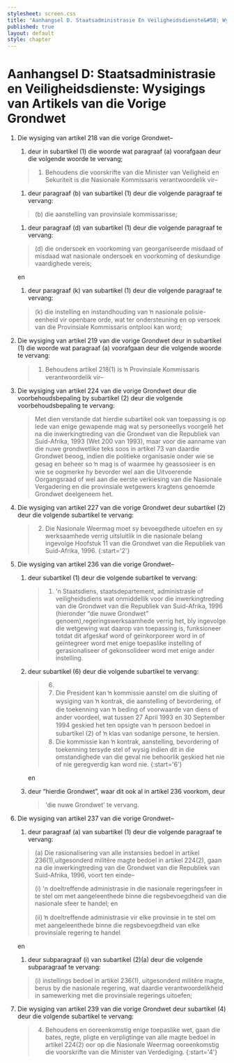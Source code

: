 ```yaml
---
stylesheet: screen.css
title: "Aanhangsel D. Staatsadministrasie En Veiligheidsdienste&#58; Wysigings Van Artikels Van Die Vorige Grondwet"
published: true
layout: default
style: chapter
---
```


# Aanhangsel D: Staatsadministrasie en Veiligheidsdienste: Wysigings van Artikels van die Vorige Grondwet

1.	Die wysiging van artikel 218 van die vorige Grondwet–
	1.	deur in subartikel (1) die woorde wat paragraaf (a) voorafgaan deur die volgende woorde te vervang;

	> 1.	Behoudens die voorskrifte van die Minister van Veiligheid en Sekuriteit is die Nasionale Kommissaris verantwoordelik vir–

	1.	deur paragraaf (b) van subartikel (1) deur die volgende paragraaf te vervang:
	
	> (b) die aanstelling van provinsiale kommissarisse;
	
	1.	deur paragraaf (d) van subartikel (1) deur die volgende paragraaf te vervang:

	> (d) die ondersoek en voorkoming van georganiseerde misdaad of misdaad wat nasionale ondersoek en voorkoming of deskundige vaardighede vereis;
	
	en

	1.	deur paragraaf (k) van subartikel (1) deur die volgende paragraaf te vervang:

	> (k) die instelling en instandhouding van ŉ nasionale polisie-eenheid vir openbare orde, wat ter ondersteuning en op versoek van die Provinsiale Kommissaris ontplooi kan word;

2.	Die wysiging van artikel 219 van die vorige Grondwet deur in subartikel (1) die woorde wat paragraaf (a) voorafgaan deur die volgende woorde te vervang:

	> 1.	Behoudens artikel 218(1) is ŉ Provinsiale Kommissaris verantwoordelik vir–
	
3.	Die wysiging van artikel 224 van die vorige Grondwet deur die voorbehoudsbepaling by subartikel (2) deur die volgende voorbehoudsbepaling te vervang:

	> Met dien verstande dat hierdie subartikel ook van toepassing is op lede van enige gewapende mag wat sy personeellys voorgelê het na die inwerkingtreding van die Grondwet van die Republiek van Suid-Afrika, 1993 (Wet 200 van 1993), maar voor die aanname van die nuwe grondwetlike teks soos in artikel 73 van daardie Grondwet beoog, indien die politieke organisasie onder wie se gesag en beheer so ŉ mag is of waarmee hy geassosieer is en wie se oogmerke hy bevorder wel aan die Uitvoerende Oorgangsraad of wel aan die eerste verkiesing van die Nasionale Vergadering en die provinsiale wetgewers kragtens genoemde Grondwet deelgeneem het.

4.	Die wysiging van artikel 227 van die vorige Grondwet deur subartikel (2) deur die volgende subartikel te vervang:

	> 2.	Die Nasionale Weermag moet sy bevoegdhede uitoefen en sy werksaamhede verrig uitsluitlik in die nasionale belang ingevolge Hoofstuk 11 van die Grondwet van die Republiek van Suid-Afrika, 1996.
	> {:start='2'}

5.	Die wysiging van artikel 236 van die vorige Grondwet–
	1.	deur subartikel (1) deur die volgende subartikel te vervang:

		> 1.	'n Staatsdiens, staatsdepartement, administrasie of veiligheidsdiens wat onmiddellik voor die inwerkingtreding van die Grondwet van die Republiek van Suid-Afrika, 1996 (hieronder “die nuwe Grondwet” genoem),regeringswerksaamhede verrig het, bly ingevolge die wetgewing wat daarop van toepassing is, funksioneer totdat dit afgeskaf word of geïnkorporeer word in of geïntegreer word met enige toepaslike instelling of gerasionaliseer of gekonsolideer word met enige ander instelling.

	1.	deur subartikel (6) deur die volgende subartikel te vervang:

		> 6.	
		>	1.	Die President kan ŉ kommissie aanstel om die sluiting of wysiging van ŉ kontrak, die aanstelling of bevordering, of die toekenning van ŉ beding of voorwaarde van diens of ander voordeel, wat tussen 27 April 1993 en 30 September 1994 geskied het ten opsigte van ŉ persoon bedoel in subartikel (2) of ŉ klas van sodanige persone, te hersien.
		>	1.	Die kommissie kan ŉ kontrak, aanstelling, bevordering of toekenning tersyde stel of wysig indien dit in die omstandighede van die geval nie behoorlik geskied het nie of nie geregverdig kan word nie.
		> {:start='6'}
	
		en
	
	1.	deur “hierdie Grondwet”, waar dit ook al in artikel 236 voorkom, deur 
	
		> 'die nuwe Grondwet' te vervang.

6.	Die wysiging van artikel 237 van die vorige Grondwet–
	1.	deur paragraaf (a) van subartikel (1) deur die volgende paragraaf te vervang:

	> (a) Die rasionalisering van alle instansies bedoel in artikel 236(1),uitgesonderd militêre magte bedoel in artikel 224(2), gaan na die inwerkingtreding van die Grondwet van die Republiek van Suid-Afrika, 1996, voort ten einde–
	> 
	> (i) 'n doeltreffende administrasie in die nasionale regeringsfeer in te stel om met aangeleenthede binne die regsbevoegdheid van die nasionale sfeer te handel; en
	>
	> (ii)	ŉ doeltreffende administrasie vir elke provinsie in te stel om met aangeleenthede binne die regsbevoegdheid van elke provinsiale regering te handel
	
	en

	1.	deur subparagraaf (i) van subartikel (2)(a) deur die volgende subparagraaf te vervang:

	> (i) instellings bedoel in artikel 236(1), uitgesonderd militêre magte, berus by die nasionale regering, wat daardie verantwoordelikheid in samewerking met die provinsiale regerings uitoefen;

7.	Die wysiging van artikel 239 van die vorige Grondwet deur subartikel (4) deur die volgende subartikel te vervang:

	> 4.	Behoudens en ooreenkomstig enige toepaslike wet, gaan die bates, regte, pligte en verpligtinge van alle magte bedoel in artikel 224(2) oor op die Nasionale Weermag ooreenkomstig die voorskrifte van die Minister van Verdediging.
	> {:start='4'}
